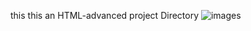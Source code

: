 this this an HTML-advanced project Directory
![images](https://github.com/HeritierS/alu-web-development/assets/127230508/059064f1-6aa8-4844-98df-8d1b2c933db0)
